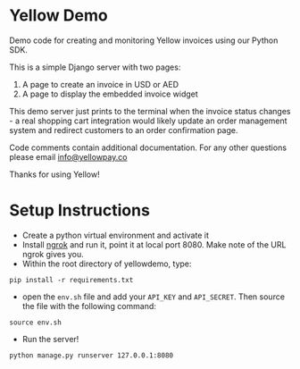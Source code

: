 Yellow Demo
==========

Demo code for creating and monitoring Yellow invoices using our Python SDK.

This is a simple Django server with two pages:

1. A page to create an invoice in USD or AED
2. A page to display the embedded invoice widget


This demo server just prints to the terminal when the invoice status changes - a real shopping cart integration would likely update an order management system and redirect customers to an order confirmation page.

Code comments contain additional documentation. For any other questions please email info@yellowpay.co

Thanks for using Yellow!

Setup Instructions
==================

* Create a python virtual environment and activate it
* Install [ngrok](https://ngrok.com) and run it, point it at local port 8080. Make note of the URL ngrok gives you.
* Within the root directory of yellowdemo, type:
```
pip install -r requirements.txt
```
* open the `env.sh` file and add your `API_KEY` and `API_SECRET`. Then source the file with the following command:
```
source env.sh
```
* Run the server!
```
python manage.py runserver 127.0.0.1:8080
```
